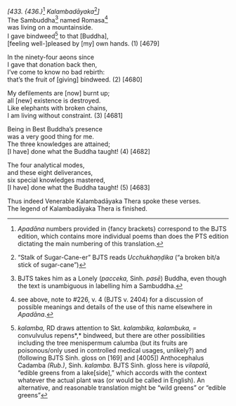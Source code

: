 *\[433. {436.}*[^1] *Kalambadāyaka*[^2]*\]*  
The Sambuddha[^3] named Romasa[^4]  
was living on a mountainside.  
I gave bindweed[^5] to that \[Buddha\],  
\[feeling well-\]pleased by \[my\] own hands. (1) \[4679\]

In the ninety-four aeons since  
I gave that donation back then,  
I’ve come to know no bad rebirth:  
that’s the fruit of \[giving\] bindweed. (2) \[4680\]

My defilements are \[now\] burnt up;  
all \[new\] existence is destroyed.  
Like elephants with broken chains,  
I am living without constraint. (3) \[4681\]

Being in Best Buddha’s presence  
was a very good thing for me.  
The three knowledges are attained;  
\[I have\] done what the Buddha taught! (4) \[4682\]

The four analytical modes,  
and these eight deliverances,  
six special knowledges mastered,  
\[I have\] done what the Buddha taught! (5) \[4683\]

Thus indeed Venerable Kalambadāyaka Thera spoke these verses.  
The legend of Kalambadāyaka Thera is finished.

[^1]: *Apadāna* numbers provided in {fancy brackets} correspond to the BJTS edition, which contains more individual poems than does the PTS edition dictating the main numbering of this translation.

[^2]: “Stalk of Sugar-Cane-er” BJTS reads *Ucchukhaṇḍika* (“a broken bit/a stick of sugar-cane”)

[^3]: BJTS takes him as a Lonely (*pacceka,* Sinh. *pasē*) Buddha, even though the text is unambiguous in labelling him a Sambuddha.

[^4]: see above, note to \#226, v. 4 (BJTS v. 2404) for a discussion of possible meanings and details of the use of this name elsewhere in *Apadāna*.

[^5]: *kalamba,* RD draws attention to Skt. *kalambika, kalambuka, =* convulvulus repens*,* bindweed, but there are other possibilities including the tree menispermum calumba (but its fruits are poisonous/only used in controlled medical usages, unlikely?) and (following BJTS Sinh. gloss on \[169\] and \[4005\]) Anthocephalus Cadamba *(Rub.)*, Sinh. *kalamba.* BJTS Sinh. gloss here is *vilapalā*, “edible greens from a lake\[side\],” which accords with the context whatever the actual plant was (or would be called in English). An alternative, and reasonable translation might be “wild greens” or “edible greens”

